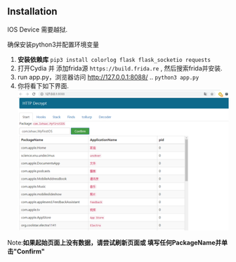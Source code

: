 ## Installation

IOS Device 需要越狱.

确保安装python3并配置环境变量

1. **安装依赖库**
`pip3 install colorlog flask flask_socketio requests`
2. 打开Cydia 并 添加frida源  `https://build.frida.re` , 然后搜索frida并安装.
3. run app.py，浏览器访问 http://127.0.0.1:8088/ ..
`python3 app.py`
4. 你将看下如下界面.
![start](images/iosstart.png)

Note:**如果起始页面上没有数据，请尝试刷新页面或 填写任何PackageName并单击"Confirm"**